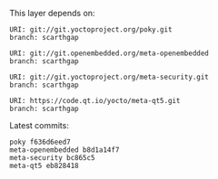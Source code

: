 This layer depends on:

    URI: git://git.yoctoproject.org/poky.git
    branch: scarthgap

    URI: git://git.openembedded.org/meta-openembedded
    branch: scarthgap

    URI: git://git.yoctoproject.org/meta-security.git
    branch: scarthgap

    URI: https://code.qt.io/yocto/meta-qt5.git
    branch: scarthgap

Latest commits:

    poky f636d6eed7
    meta-openembedded b8d1a14f7
    meta-security bc865c5
    meta-qt5 eb828418
